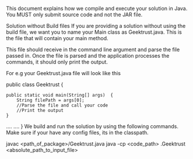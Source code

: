 This document explains how we compile and execute your solution in Java. You MUST only submit source code and not the JAR file.

Solution without Build files
If you are providing a solution without using the build file, we want you to name your Main class as Geektrust.java. This is the file that will contain your main method.

This file should receive in the command line argument and parse the file passed in. Once the file is parsed and the application processes the commands, it should only print the output.

For e.g your Geektrust.java file will look like this

public class Geektrust {

	public static void main(String[] args)  {
		String filePath = args[0];
		//Parse the file and call your code
		//Print the output
	}
....
....
}
We build and run the solution by using the following commands. Make sure if your have any config files, its in the classpath.

javac <path_of_package>/Geektrust.java
java -cp <code_path> <package>.Geektrust <absolute_path_to_input_file>
